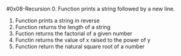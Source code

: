#0x08-Recursion
0. Function prints a string followed by a new line.
1. Function prints a string in reverse
2. Function returns the length of a string
3. Fuction returns the factorial of a given number
4. Functin returns the value of x raised to the power of y
5. Function return the natural square root of a number
